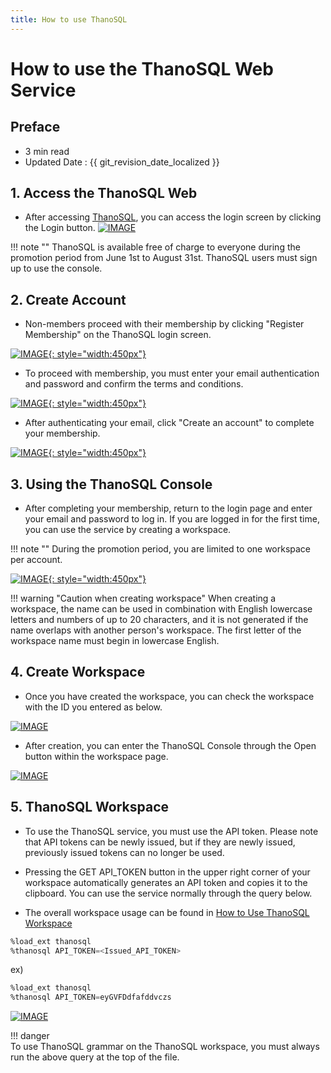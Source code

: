 ```yaml
---
title: How to use ThanoSQL
---
```


# **How to use the ThanoSQL Web Service**

## Preface

- 3 min read
- Updated Date : {{ git_revision_date_localized }}

## **1. Access the ThanoSQL Web**

- After accessing [ThanoSQL](https://www.thanosql.ai/en), you can access the login screen by clicking the Login button.
[![IMAGE](/en/img/getting_started/img0.png)](/en/img/getting_started/img0.png)

!!! note ""
      ThanoSQL is available free of charge to everyone during the promotion period from June 1st to August 31st.
      ThanoSQL users must sign up to use the console.

## **2. Create Account**

- Non-members proceed with their membership by clicking "Register Membership" on the ThanoSQL login screen.

[![IMAGE](/en/img/getting_started/img1.png){: style="width:450px"}](/en/img/getting_started/img1.png)

- To proceed with membership, you must enter your email authentication and password and confirm the terms and conditions.

[![IMAGE](/en/img/getting_started/img2.png){: style="width:450px"}](/en/img/getting_started/img2.png)

- After authenticating your email, click "Create an account" to complete your membership.

[![IMAGE](/en/img/getting_started/signup_complete.png){: style="width:450px"}](/en/img/getting_started/signup_complete.png)

## **3. Using the ThanoSQL Console**

- After completing your membership, return to the login page and enter your email and password to log in. If you are logged in for the first time, you can use the service by creating a workspace.

!!! note ""
      During the promotion period, you are limited to one workspace per account.

[![IMAGE](/en/img/getting_started/img3.png){: style="width:450px"}](/en/img/getting_started/img3.png)

!!! warning "Caution when creating workspace"
      When creating a workspace, the name can be used in combination with English lowercase letters and numbers of up to 20 characters, and it is not generated if the name overlaps with another person's workspace. The first letter of the workspace name must begin in lowercase English.

## **4. Create Workspace**

- Once you have created the workspace, you can check the workspace with the ID you entered as below.

[![IMAGE](/en/img/getting_started/img7.png)](/en/img/getting_started/img7.png)

- After creation, you can enter the ThanoSQL Console through the Open button within the workspace page.

[![IMAGE](/img/getting_started/img4.png)](/img/getting_started/img4.png)

## **5. ThanoSQL Workspace**

- To use the ThanoSQL service, you must use the API token. Please note that API tokens can be newly issued, but if they are newly issued, previously issued tokens can no longer be used.

- Pressing the GET API_TOKEN button in the upper right corner of your workspace automatically generates an API token and copies it to the clipboard. You can use the service normally through the query below.

- The overall workspace usage can be found in [How to Use ThanoSQL Workspace](/en/getting_started/hello_ThanoSQL/)

```sql
%load_ext thanosql
%thanosql API_TOKEN=<Issued_API_TOKEN>
```

ex)

```sql
%load_ext thanosql
%thanosql API_TOKEN=eyGVFDdfafddvczs
```

[![IMAGE](/img/getting_started/img6.png)](/img/getting_started/img6.png)

!!! danger  
      To use ThanoSQL grammar on the ThanoSQL workspace, you must always run the above query at the top of the file.

